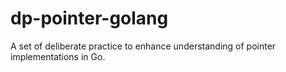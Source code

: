 # dp-pointer-golang
A set of deliberate practice to enhance understanding of pointer implementations in Go.
